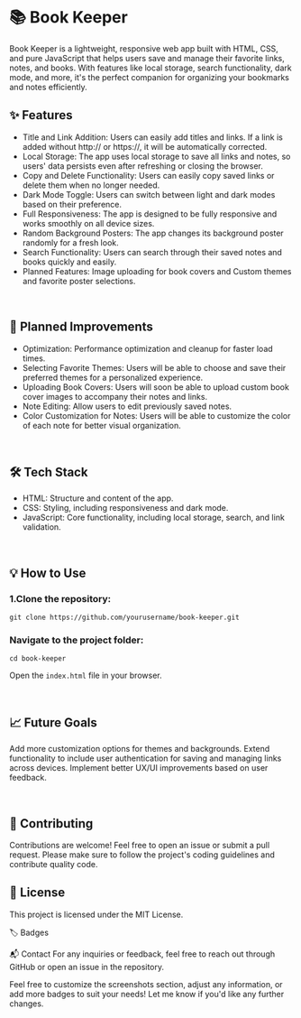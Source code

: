 <h1>📚 Book Keeper</h1>
Book Keeper is a lightweight, responsive web app built with HTML, CSS, and pure JavaScript that helps users save and manage their favorite links, notes, and books. With features like local storage, search functionality, dark mode, and more, it's the perfect companion for organizing your bookmarks and notes efficiently.

</br>

<h2>✨ Features</h2>

- Title and Link Addition: Users can easily add titles and links. If a link is added without http:// or https://, it will be automatically corrected.
- Local Storage: The app uses local storage to save all links and notes, so users' data persists even after refreshing or closing the browser.
- Copy and Delete Functionality: Users can easily copy saved links or delete them when no longer needed.
- Dark Mode Toggle: Users can switch between light and dark modes based on their preference.
- Full Responsiveness: The app is designed to be fully responsive and works smoothly on all device sizes.
- Random Background Posters: The app changes its background poster randomly for a fresh look.
- Search Functionality: Users can search through their saved notes and books quickly and easily.
- Planned Features: Image uploading for book covers and Custom themes and favorite poster selections.

</br>

<h2>🚀 Planned Improvements</h2>

- Optimization: Performance optimization and cleanup for faster load times.
- Selecting Favorite Themes: Users will be able to choose and save their preferred themes for a personalized experience.
- Uploading Book Covers: Users will soon be able to upload custom book cover images to accompany their notes and links.
- Note Editing: Allow users to edit previously saved notes.
- Color Customization for Notes: Users will be able to customize the color of each note for better visual organization.

</br>

<h2>🛠️ Tech Stack</h2>

- HTML: Structure and content of the app.
- CSS: Styling, including responsiveness and dark mode.
- JavaScript: Core functionality, including local storage, search, and link validation.

</br>

<h2>💡 How to Use</h2>

<h3>1.Clone the repository:</h3>

```
git clone https://github.com/yourusername/book-keeper.git
```

<h3>Navigate to the project folder:</h3>

```
cd book-keeper
```

Open the ``` index.html ``` file in your browser.

</br>

<h2>📈 Future Goals</h2>

Add more customization options for themes and backgrounds.
Extend functionality to include user authentication for saving and managing links across devices.
Implement better UX/UI improvements based on user feedback.

</br>

<h2>🤝 Contributing</h2>
Contributions are welcome! Feel free to open an issue or submit a pull request. Please make sure to follow the project's coding guidelines and contribute quality code.

</br>

<h2>📜 License</h2>
This project is licensed under the MIT License.

🏷️ Badges

📬 Contact
For any inquiries or feedback, feel free to reach out through GitHub or open an issue in the repository.

Feel free to customize the screenshots section, adjust any information, or add more badges to suit your needs! Let me know if you'd like any further changes.
